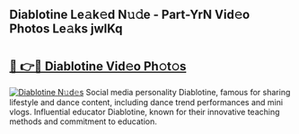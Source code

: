 ## Diablotine Le𝚊k𝚎d N𝚞𝚍e - Part-YrN Vid𝚎o Photos Le𝚊ks jwlKq

# <h2><a href="http://fbezly.evod.top/?m=Diablotine">🔗 👉🔴 Diablotine Vid𝚎o Ph𝚘t𝚘s</a></h2>

[![Diablotine N𝚞d𝚎s](https://i.imgur.com/8V9OHl7.gif)](http://fbezly.evod.top/?m=Diablotine)
Social media personality Diablotine, famous for sharing lifestyle and dance content, including dance trend performances and mini vlogs. Influential educator Diablotine, known for their innovative teaching methods and commitment to education. 
